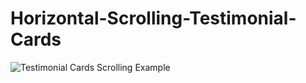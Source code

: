 # Horizontal-Scrolling-Testimonial-Cards

![Testimonial Cards Scrolling Example](hello-world/2020-06-09%2020.53.26.gif)
